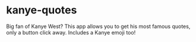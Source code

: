 # kanye-quotes
Big fan of Kanye West? This app allows you to get his most famous quotes, only a button click away. Includes a Kanye emoji too!
